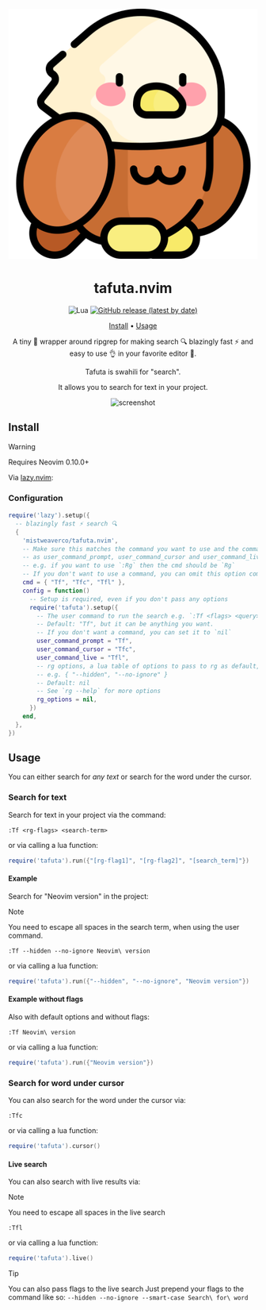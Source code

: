 <div align="center">

![tafuta logo](logo.svg)

# tafuta.nvim

![Lua](https://img.shields.io/badge/Made%20with%20Lua-blueviolet.svg?style=for-the-badge&logo=lua)
[![GitHub release (latest by date)](https://img.shields.io/github/v/release/mistweaverco/tafuta.nvim?style=for-the-badge)](https://github.com/mistweaverco/tafuta.nvim/releases/latest)

[Install](#install) • [Usage](#usage)

<p></p>

A tiny 🤏 wrapper around ripgrep for
making search 🔍 blazingly fast ⚡ and
easy to use 👌 in your favorite editor 🥰.

Tafuta is swahili for "search".

It allows you to search for text in your project.

<p></p>

![screenshot](https://github.com/user-attachments/assets/dfd41d8f-1ad2-450e-be74-ff049483f603)

<p></p>

</div>

## Install

> [!WARNING]
> Requires Neovim 0.10.0+

Via [lazy.nvim](https://github.com/folke/lazy.nvim):

### Configuration

```lua
require('lazy').setup({
  -- blazingly fast ⚡ search 🔍
  {
    'mistweaverco/tafuta.nvim',
    -- Make sure this matches the command you want to use and the command pass to setup
    -- as user_command_prompt, user_command_cursor and user_command_live
    -- e.g. if you want to use `:Rg` then the cmd should be `Rg`
    -- If you don't want to use a command, you can omit this option completely
    cmd = { "Tf", "Tfc", "Tfl" },
    config = function()
      -- Setup is required, even if you don't pass any options
      require('tafuta').setup({
        -- The user command to run the search e.g. `:Tf <flags> <query>`
        -- Default: "Tf", but it can be anything you want.
        -- If you don't want a command, you can set it to `nil`
        user_command_prompt = "Tf",
        user_command_cursor = "Tfc",
        user_command_live = "Tfl",
        -- rg options, a lua table of options to pass to rg as default,
        -- e.g. { "--hidden", "--no-ignore" }
        -- Default: nil
        -- See `rg --help` for more options
        rg_options = nil,
      })
    end,
  },
})
```

## Usage

You can either search for *any text* or search for the word under the cursor.

### Search for text

Search for text in your project via the command:

```
:Tf <rg-flags> <search-term>
```

or via calling a lua function:

```lua
require('tafuta').run({"[rg-flag1]", "[rg-flag2]", "[search_term]"})
```

#### Example

Search for "Neovim version" in the project:

> [!NOTE]
> You need to escape all spaces in the search term,
> when using the user command.

```
:Tf --hidden --no-ignore Neovim\ version
```

or via calling a lua function:

```lua
require('tafuta').run({"--hidden", "--no-ignore", "Neovim version"})
```

#### Example without flags

Also with default options and without flags:

```
:Tf Neovim\ version
```

or via calling a lua function:

```lua
require('tafuta').run({"Neovim version"})
```

### Search for word under cursor

You can also search for the word under the cursor via:

```
:Tfc
```

or via calling a lua function:

```lua
require('tafuta').cursor()
```

#### Live search

You can also search with live results via:

> [!NOTE]
> You need to escape all spaces in the live search

```
:Tfl
```

or via calling a lua function:

```lua
require('tafuta').live()
```

> [!TIP]
> You can also pass flags to the live search
> Just prepend your flags to the command like so:
> `--hidden --no-ignore --smart-case Search\ for\ word`

